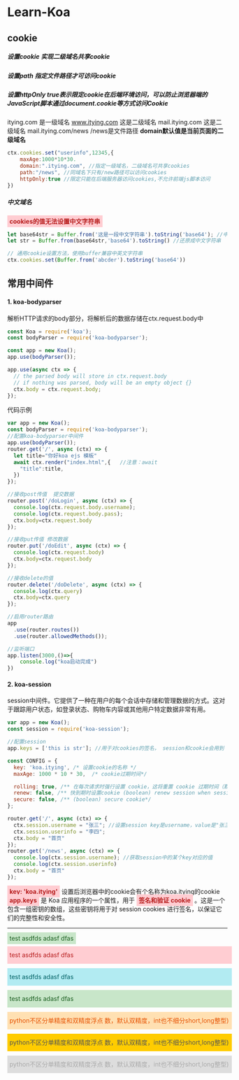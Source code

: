 
<style>

    .success {
        padding:5px;
        display:inline;
        color:#1B5E20;
        background-color:#C8E6C9;
    }
    .warning {
        padding:5px;
        display:inline;
        color:#E65100;
        background-color:#FFE0B2;
        width:100%;
    }
    .danger {
        padding:5px;
        display:inline;
        color:#B71C1C;
        background-color:#FFCDD2;
    }
    .info {
        padding:5px;
        display:inline;
        color:#006064;
        background-color:#B2EBF2;
    }
    .doubt {
        padding:5px;
        display:inline;
        color:#AAA;
        background-color:#DDDDDD;
    }
    .asso {
        padding:5px;
        display:inline;
        color:#555;
        background-color:#FFCC00;        
    }
    
    .alert {
        display:inline-block;
        width:100%;
        padding:5px;
        line-height:30px;
        margin-top:10px;
    }
</style>

# Learn-Koa

## cookie
##### 设置cookie 实现二级域名共享cookie
##### 设置path 指定文件路径才可访问cookie
##### 设置httpOnly true表示限定cookie在后端环境访问，可以防止浏览器端的JavaScript脚本通过document.cookie等方式访问Cookie
itying.com 是一级域名
www.itying.com 这是二级域名
mail.itying.com 这是二级域名
mail.itying.com/news /news是文件路径
**domain默认值是当前页面的二级域名**
```js 
ctx.cookies.set("userinfo",12345,{
    maxAge:1000*10*30.
    domain:".itying.com", //指定一级域名，二级域名可共享cookies
    path:"/news", //同域名下只有/new路径可以访问cookies
    httpOnly:true //限定只能在后端服务器访问cookies,不允许前端js脚本访问
})
```
##### 中文域名
<b class="danger">cookies的值无法设置中文字符串</b>

```js 
let base64str = Buffer.from('这是一段中文字符串').toString('base64'); //中文字符串编码成base64
let str = Buffer.from(base64str,'base64').toString() //还原成中文字符串

// 通用cookie设置方法，使用buffer兼容中英文字符串
ctx.cookies.set(Buffer.from('abcder').toString('base64'))
```


## 常用中间件
#### 1. koa-bodyparser
解析HTTP请求的body部分，将解析后的数据存储在ctx.request.body中

```js 
const Koa = require('koa');
const bodyParser = require('koa-bodyparser');

const app = new Koa();
app.use(bodyParser());

app.use(async ctx => {
  // the parsed body will store in ctx.request.body
  // if nothing was parsed, body will be an empty object {}
  ctx.body = ctx.request.body;
});
```

代码示例
```js 
var app = new Koa();
const bodyParser = require('koa-bodyparser');
//配置koa-bodyparser中间件
app.use(bodyParser());
router.get('/', async (ctx) => {  
  let title="你好koa ejs 模板"
  await ctx.render("index.html",{   //注意：await
    "title":title,
  })
});

//接收post传值  提交数据
router.post('/doLogin', async (ctx) => {  
  console.log(ctx.request.body.username);
  console.log(ctx.request.body.pass);
  ctx.body=ctx.request.body
});

//接收put传值 修改数据
router.put('/doEdit', async (ctx) => {   
  console.log(ctx.request.body)
  ctx.body=ctx.request.body
});

//接收delete的值
router.delete('/doDelete', async (ctx) => {   
  console.log(ctx.query)
  ctx.body=ctx.query
});

//启用router路由
app
  .use(router.routes())
  .use(router.allowedMethods());

//监听端口
app.listen(3000,()=>{
    console.log("koa启动完成")
})
```


#### 2. koa-session
session中间件。它提供了一种在用户的每个会话中存储和管理数据的方式。这对于跟踪用户状态，如登录状态、购物车内容或其他用户特定数据非常有用。

```js 
var app = new Koa();
const session = require('koa-session');

//配置session
app.keys = ['this is str']; //用于对cookies的签名， session和cookie会用到

const CONFIG = {
  key: 'koa.itying', /* 设置cookie的名称 */
  maxAge: 1000 * 10 * 30,  /* cookie过期时间*/

  rolling: true, /** 在每次请求时强行设置 cookie，这将重置 cookie 过期时间（默认：false） */
  renew: false, /** 快到期时设置cookie (boolean) renew session when session is nearly expired, so we can always keep user logged in. (default is false)*/
  secure: false, /** (boolean) secure cookie*/
};

router.get('/', async (ctx) => {
  ctx.session.username = "张三"; //设置session key是username，value是"张三"
  ctx.session.userinfo = "李四";
  ctx.body = "首页"
});
router.get('/news', async (ctx) => {
  console.log(ctx.session.username); //获取session中的某个key对应的值
  console.log(ctx.session.userinfo)
  ctx.body = "首页"
});
```
<b class="danger">key: 'koa.itying'</b> 设置后浏览器中的cookie会有个名称为koa.itying的cookie
<b class="danger">app.keys</b> 是 Koa 应用程序的一个属性，用于 <b class="danger">签名和验证 cookie</b> 。这是一个包含一组密钥的数组，这些密钥将用于对 session cookies 进行签名，以保证它们的完整性和安全性。






----
<span class="success">
    test asdfds adasf dfas 
</span>

<span class="alert danger">
    test asdfds adasf dfas 
</span>

<span class="alert info">
    test asdfds adasf dfas 
</span>


<span class="alert success">
    test asdfds adasf dfas 
</span>

<div class="alert warning">python不区分单精度和双精度浮点
数，默认双精度，int也不细分short,long整型)
</div>

<div class="alert asso">python不区分单精度和双精度浮点
数，默认双精度，int也不细分short,long整型)
</div>

<div class="alert doubt">python不区分单精度和双精度浮点
数，默认双精度，int也不细分short,long整型)
</div>